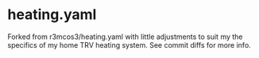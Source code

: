# heating.yaml
Forked from r3mcos3/heating.yaml with little adjustments to suit my the specifics of my home TRV heating system.
See commit diffs for more info.
